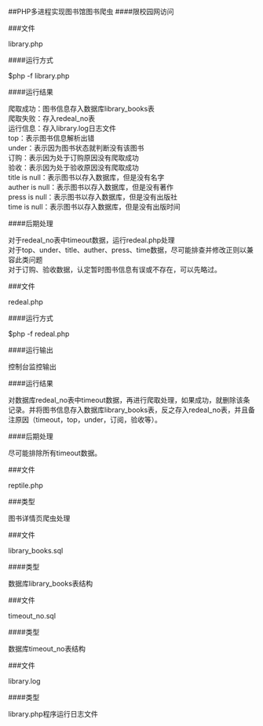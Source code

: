 ##PHP多进程实现图书馆图书爬虫
####限校园网访问

###文件

library.php

####运行方式

$php -f library.php

####运行结果

爬取成功：图书信息存入数据库library_books表  
爬取失败：存入redeal_no表  
运行信息：存入library.log日志文件  
top：表示图书信息解析出错  
under：表示因为图书状态就判断没有该图书  
订购：表示因为处于订购原因没有爬取成功  
验收：表示因为处于验收原因没有爬取成功  
title is null：表示图书以存入数据库，但是没有名字  
auther is null：表示图书以存入数据库，但是没有著作  
press is null：表示图书以存入数据库，但是没有出版社  
time is null：表示图书以存入数据库，但是没有出版时间  

####后期处理

对于redeal_no表中timeout数据，运行redeal.php处理  
对于top、under、title、auther、press、time数据，尽可能排查并修改正则以兼容此类问题  
对于订购、验收数据，认定暂时图书信息有误或不存在，可以先略过。  

###文件

redeal.php

####运行方式

$php -f redeal.php

####运行输出

控制台监控输出

####运行结果

对数据库redeal_no表中timeout数据，再进行爬取处理，如果成功，就删除该条记录。并将图书信息存入数据库library_books表，反之存入redeal_no表，并且备注原因（timeout，top，under，订阅，验收等）。

####后期处理

尽可能排除所有timeout数据。

###文件

reptile.php

###类型

图书详情页爬虫处理

###文件

library_books.sql

####类型

数据库library_books表结构

###文件

timeout_no.sql

####类型

数据库timeout_no表结构

###文件

library.log

####类型

library.php程序运行日志文件
